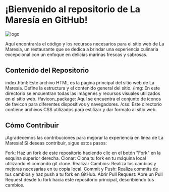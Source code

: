 # ¡Bienvenido al repositorio de La Maresía en GitHub!

![logo](https://github.com/Gabrielitove/Restaurant-Menu/assets/131253000/9b79594f-5d50-4233-982b-81ff27755757)


Aquí encontrarás el código y los recursos necesarios para el sitio web de La Maresía, un restaurante que se dedica a brindar una experiencia culinaria excepcional con un enfoque en delicias marinas frescas y sabrosas.

## Contenido del Repositorio
index.html: Este archivo HTML es la página principal del sitio web de La Maresía. Define la estructura y el contenido general del sitio.
/img: En este directorio se encuentran todas las imágenes y recursos visuales utilizados en el sitio web.
/favicon_package: Aquí se encuentra el conjunto de iconos de favicon para diferentes dispositivos y navegadores.
/css: Este directorio contiene archivos CSS utilizados para estilizar y dar formato al sitio web.

## Cómo Contribuir
¡Agradecemos las contribuciones para mejorar la experiencia en línea de La Maresía! Si deseas contribuir, sigue estos pasos:

Fork: Haz un fork de este repositorio haciendo clic en el botón "Fork" en la esquina superior derecha.
Clonar: Clona tu fork en tu máquina local utilizando el comando git clone.
Realizar Cambios: Realiza los cambios y mejoras necesarias en tu copia local.
Commit y Push: Realiza commits de tus cambios y haz push a tu fork en GitHub.
Abrir Pull Request: Abre un Pull Request desde tu fork hacia este repositorio principal, describiendo tus cambios.






